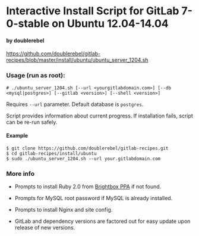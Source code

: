 # Interactive Install Script for GitLab 7-0-stable on Ubuntu 12.04-14.04

#### by doublerebel

https://github.com/doublerebel/gitlab-recipes/blob/master/install/ubuntu/ubuntu_server_1204.sh

### Usage (run as root):

    # ./ubuntu_server_1204.sh [--url <yourgitlabdomain.com>] [--db <mysql|postgres>] [--gitlab <version>] [--shell <version>]

Requires `--url` parameter.  Default database is `postgres`.

Script provides information about current progress.  If installation fails, script can be re-run safely.

#### Example

    $ git clone https://github.com/doublerebel/gitlab-recipes.git
    $ cd gitlab-recipes/install/ubuntu
    $ sudo ./ubuntu_server_1204.sh --url your.gitlabdomain.com

### More info

  * Prompts to install Ruby 2.0 from [Brightbox PPA](https://launchpad.net/~brightbox/+archive/ruby-ng-experimental) if not found.

  * Prompts for MySQL root password if MySQL is already installed.

  * Prompts to install Nginx and site config.

  * GitLab and dependency versions are factored out for easy update upon release of new versions.
